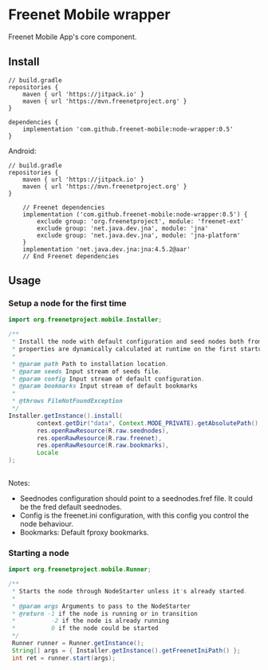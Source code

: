 # Freenet Mobile wrapper

Freenet Mobile App's core component.

## Install

```
// build.gradle
repositories {
    maven { url 'https://jitpack.io' }
    maven { url 'https://mvn.freenetproject.org' }
}

dependencies {
    implementation 'com.github.freenet-mobile:node-wrapper:0.5'
}
```

Android:

```
// build.gradle
repositories {
    maven { url 'https://jitpack.io' }
    maven { url 'https://mvn.freenetproject.org' }
}

    // Freenet dependencies
    implementation ('com.github.freenet-mobile:node-wrapper:0.5') {
        exclude group: 'org.freenetproject', module: 'freenet-ext'
        exclude group: 'net.java.dev.jna', module: 'jna'
        exclude group: 'net.java.dev.jna', module: 'jna-platform'
    }
    implementation 'net.java.dev.jna:jna:4.5.2@aar'
    // End Freenet dependencies
```

## Usage

### Setup a node for the first time

```java
import org.freenetproject.mobile.Installer;

/**
 * Install the node with default configuration and seed nodes both from resources. Some configuration
 * properties are dynamically calculated at runtime on the first startup (mostly related to directory paths).
 *
 * @param path Path to installation location.
 * @param seeds Input stream of seeds file.
 * @param config Input stream of default configuration.
 * @param bookmarks Input stream of default bookmarks
 *
 * @throws FileNotFoundException
 */
Installer.getInstance().install(
        context.getDir("data", Context.MODE_PRIVATE).getAbsolutePath(),
        res.openRawResource(R.raw.seednodes),
        res.openRawResource(R.raw.freenet),
        res.openRawResource(R.raw.bookmarks),
        Locale
);
                
```

Notes:
- Seednodes configuration should point to a seednodes.fref file. It could be the fred default seednodes.
- Config is the freenet.ini configuration, with this config you control the node behaviour.
- Bookmarks: Default fproxy bookmarks.

### Starting a node

```java
import org.freenetproject.mobile.Runner;

/**
 * Starts the node through NodeStarter unless it's already started.
 *
 * @param args Arguments to pass to the NodeStarter
 * @return -1 if the node is running or in transition
 *          -2 if the node is already running
 *          0 if the node could be started
 */
 Runner runner = Runner.getInstance();
 String[] args = { Installer.getInstance().getFreenetIniPath() };
 int ret = runner.start(args);
  ```
